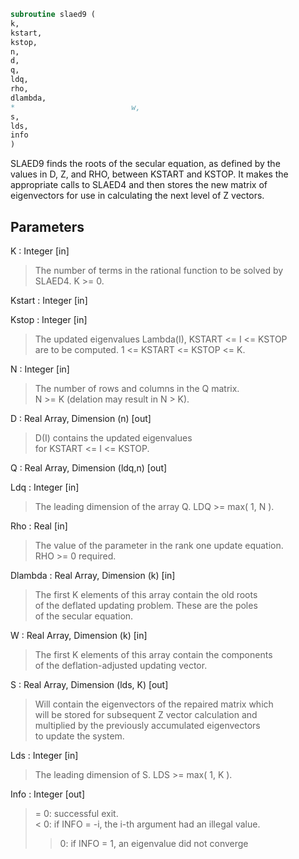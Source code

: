 ```fortran  
subroutine slaed9 (  
k,  
kstart,  
kstop,  
n,  
d,  
q,  
ldq,  
rho,  
dlambda,  
*                          w,  
s,  
lds,  
info  
)  
```  
  
SLAED9 finds the roots of the secular equation, as defined by the  
values in D, Z, and RHO, between KSTART and KSTOP.  It makes the  
appropriate calls to SLAED4 and then stores the new matrix of  
eigenvectors for use in calculating the next level of Z vectors.  
  
## Parameters  
K : Integer [in]  
> The number of terms in the rational function to be solved by  
> SLAED4.  K >= 0.  
  
Kstart : Integer [in]  
  
Kstop : Integer [in]  
> The updated eigenvalues Lambda(I), KSTART <= I <= KSTOP  
> are to be computed.  1 <= KSTART <= KSTOP <= K.  
  
N : Integer [in]  
> The number of rows and columns in the Q matrix.  
> N >= K (delation may result in N > K).  
  
D : Real Array, Dimension (n) [out]  
> D(I) contains the updated eigenvalues  
> for KSTART <= I <= KSTOP.  
  
Q : Real Array, Dimension (ldq,n) [out]  
  
Ldq : Integer [in]  
> The leading dimension of the array Q.  LDQ >= max( 1, N ).  
  
Rho : Real [in]  
> The value of the parameter in the rank one update equation.  
> RHO >= 0 required.  
  
Dlambda : Real Array, Dimension (k) [in]  
> The first K elements of this array contain the old roots  
> of the deflated updating problem.  These are the poles  
> of the secular equation.  
  
W : Real Array, Dimension (k) [in]  
> The first K elements of this array contain the components  
> of the deflation-adjusted updating vector.  
  
S : Real Array, Dimension (lds, K) [out]  
> Will contain the eigenvectors of the repaired matrix which  
> will be stored for subsequent Z vector calculation and  
> multiplied by the previously accumulated eigenvectors  
> to update the system.  
  
Lds : Integer [in]  
> The leading dimension of S.  LDS >= max( 1, K ).  
  
Info : Integer [out]  
> = 0:  successful exit.  
> < 0:  if INFO = -i, the i-th argument had an illegal value.  
> > 0:  if INFO = 1, an eigenvalue did not converge  
  
